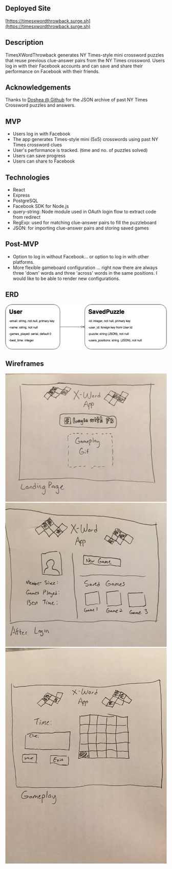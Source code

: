## Deployed Site

[https://timesxwordthrowback.surge.sh](https://timesxwordthrowback.surge.sh)

## Description

TimesXWordThrowback generates NY Times-style mini crossword puzzles that reuse previous clue-answer pairs from the NY Times crossword. Users log in with their Facebook accounts and can save and share their performance on Facebook with their friends.

## Acknowledgements

Thanks to [Doshea @ Github](https://github.com/doshea/nyt_crosswords) for the JSON archive of past NY Times Crossword puzzles and answers.

## MVP

- Users log in with Facebook
- The app generates Times-style mini (5x5) crosswords using past NY Times crossword clues
- User's performance is tracked. (time and no. of puzzles solved)
- Users can save progress
- Users can share to Facebook

## Technologies
- React
- Express
- PostgreSQL
- Facebook SDK for Node.js
- query-string: Node module used in OAuth login flow to extract code from redirect
- RegExp: used for matching clue-answer pairs to fill the puzzleboard
- JSON: for importing clue-answer pairs and storing saved games

## Post-MVP

- Option to log in without Facebook... or option to log in with other platforms.
- More flexible gameboard configuration ... right now there are always three 'down' words and
three 'across' words in the same positions. I would like to be able to render new configurations.


## ERD

![ERD](https://github.com/aefritz/crossword-game/blob/master/Crossword_ERD.jpg)

## Wireframes
![Landing Page](https://github.com/aefritz/crossword-game/blob/master/CrosswordLandingPage.jpeg)
![User View](https://github.com/aefritz/crossword-game/blob/master/CrosswordUserView.jpeg)
![Gameplay](https://github.com/aefritz/crossword-game/blob/master/CrosswordPlay.jpeg)
